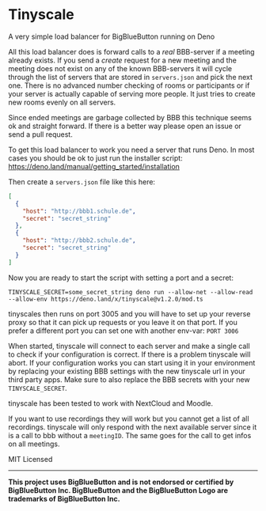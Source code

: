 # Tinyscale

A very simple load balancer for BigBlueButton running on Deno

All this load balancer does is forward calls to a _real_ BBB-server if a meeting already exists. If you send a _create_ request for a new meeting and the meeting does not exist on any of the known BBB-servers it will cycle through the list of servers that are stored in `servers.json` and pick the next one. There is no advanced number checking of rooms or participants or if your server is actually capable of serving more people. It just tries to create new rooms evenly on all servers.

Since ended meetings are garbage collected by BBB this technique seems ok and straight forward. If there is a better way please open an issue or send a pull request.

To get this load balancer to work you need a server that runs Deno. In most cases you should be ok to just run the installer script: https://deno.land/manual/getting_started/installation

Then create a `servers.json` file like this here:

```json
[
  {
    "host": "http://bbb1.schule.de",
    "secret": "secret_string"
  },
  {
    "host": "http://bbb2.schule.de",
    "secret": "secret_string"
  }
]
```

Now you are ready to start the script with setting a port and a secret:

    TINYSCALE_SECRET=some_secret_string deno run --allow-net --allow-read --allow-env https://deno.land/x/tinyscale@v1.2.0/mod.ts

tinyscales then runs on port 3005 and you will have to set up your reverse proxy so that it can pick up requests or you leave it on that port. If you prefer a different port you can set one with another env-var: `PORT 3006`

When started, tinyscale will connect to each server and make a single call to check if your configuration is correct. If there is a problem tinyscale will abort. If your configuration works you can start using it in your environment by replacing your existing BBB settings with the new tinyscale url in your third party apps. Make sure to also replace the BBB secrets with your new `TINYSCALE_SECRET`.

tinyscale has been tested to work with NextCloud and Moodle.

If you want to use recordings they will work but you cannot get a list of all recordings. tinyscale will only respond with the next available server since it is a call to bbb without a `meetingID`. The same goes for the call to get infos on all meetings.

MIT Licensed

---

**This project uses BigBlueButton and is not endorsed or certified by BigBlueButton Inc. BigBlueButton and the BigBlueButton Logo are trademarks of BigBlueButton Inc.**

